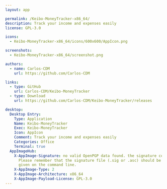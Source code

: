 ```yaml
---
layout: app

permalink: /Keibo-MoneyTracker-x86_64/
description: Track your income and expenses easily
license: GPL-3.0

icons:
  - Keibo-MoneyTracker-x86_64/icons/600x600/AppIcon.png

screenshots:
  - Keibo-MoneyTracker-x86_64/screenshot.png

authors:
  - name: Carlos-CDM
    url: https://github.com/Carlos-CDM

links:
  - type: GitHub
    url: Carlos-CDM/Keibo-MoneyTracker
  - type: Download
    url: https://github.com/Carlos-CDM/Keibo-MoneyTracker/releases

desktop:
  Desktop Entry:
    Type: Application
    Name: Keibo-MoneyTracker
    Exec: Keibo-MoneyTracker
    Icon: AppIcon
    Comment: Track your income and expenses easily
    Categories: Office
    Terminal: true
  AppImageHub:
    X-AppImage-Signature: no valid OpenPGP data found. the signature could not be verified.
      Please remember that the signature file (.sig or .asc) should be the first file
      given on the command line.
    X-AppImage-Type: 2
    X-AppImage-Architecture: x86_64
    X-AppImage-Payload-License: GPL-3.0
---
```

